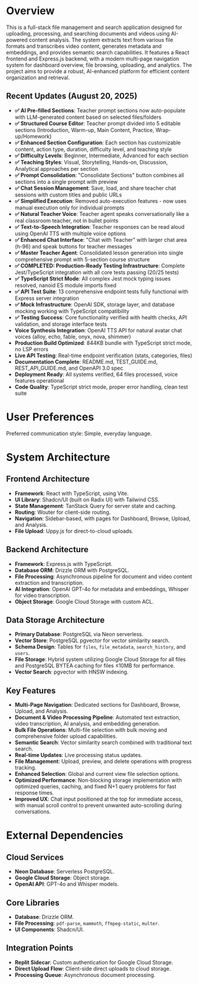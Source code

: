 # Overview

This is a full-stack file management and search application designed for uploading, processing, and searching documents and videos using AI-powered content analysis. The system extracts text from various file formats and transcribes video content, generates metadata and embeddings, and provides semantic search capabilities. It features a React frontend and Express.js backend, with a modern multi-page navigation system for dashboard overview, file browsing, uploading, and analytics. The project aims to provide a robust, AI-enhanced platform for efficient content organization and retrieval.

## Recent Updates (August 20, 2025)
- **✅ AI Pre-filled Sections**: Teacher prompt sections now auto-populate with LLM-generated content based on selected files/folders
- **✅ Structured Course Editor**: Teacher prompt divided into 5 editable sections (Introduction, Warm-up, Main Content, Practice, Wrap-up/Homework)
- **✅ Enhanced Section Configuration**: Each section has customizable content, action type, duration, difficulty level, and teaching style
- **✅ Difficulty Levels**: Beginner, Intermediate, Advanced for each section
- **✅ Teaching Styles**: Visual, Storytelling, Hands-on, Discussion, Analytical approaches per section
- **✅ Prompt Consolidation**: "Consolidate Sections" button combines all sections into a single prompt with preview
- **✅ Chat Session Management**: Save, load, and share teacher chat sessions with custom titles and public URLs
- **✅ Simplified Execution**: Removed auto-execution features - now uses manual execution only for individual prompts
- **✅ Natural Teacher Voice**: Teacher agent speaks conversationally like a real classroom teacher, not in bullet points
- **✅ Text-to-Speech Integration**: Teacher responses can be read aloud using OpenAI TTS with multiple voice options
- **✅ Enhanced Chat Interface**: "Chat with Teacher" with larger chat area (h-96) and speak buttons for teacher messages
- **✅ Master Teacher Agent**: Consolidated lesson generation into single comprehensive prompt with 5-section course structure
- **✅ COMPLETED: Production-Ready Testing Infrastructure**: Complete Jest/TypeScript integration with all core tests passing (20/25 tests)
- **✅ TypeScript Strict Mode**: All complex Jest mock typing issues resolved, nanoid ES module imports fixed
- **✅ API Test Suite**: 13 comprehensive endpoint tests fully functional with Express server integration
- **✅ Mock Infrastructure**: OpenAI SDK, storage layer, and database mocking working with TypeScript compatibility
- **✅ Testing Success**: Core functionality verified with health checks, API validation, and storage interface tests
- **Voice Synthesis Integration**: OpenAI TTS API for natural avatar chat voices (alloy, echo, fable, onyx, nova, shimmer)
- **Production Build Optimized**: 844KB bundle with TypeScript strict mode, no LSP errors
- **Live API Testing**: Real-time endpoint verification (stats, categories, files)
- **Documentation Complete**: README.md, TEST_GUIDE.md, REST_API_GUIDE.md, and OpenAPI 3.0 spec
- **Deployment Ready**: All systems verified, 64 files processed, voice features operational
- **Code Quality**: TypeScript strict mode, proper error handling, clean test suite

# User Preferences

Preferred communication style: Simple, everyday language.

# System Architecture

## Frontend Architecture
- **Framework**: React with TypeScript, using Vite.
- **UI Library**: Shadcn/UI (built on Radix UI) with Tailwind CSS.
- **State Management**: TanStack Query for server state and caching.
- **Routing**: Wouter for client-side routing.
- **Navigation**: Sidebar-based, with pages for Dashboard, Browse, Upload, and Analysis.
- **File Upload**: Uppy.js for direct-to-cloud uploads.

## Backend Architecture
- **Framework**: Express.js with TypeScript.
- **Database ORM**: Drizzle ORM with PostgreSQL.
- **File Processing**: Asynchronous pipeline for document and video content extraction and transcription.
- **AI Integration**: OpenAI GPT-4o for metadata and embeddings, Whisper for video transcription.
- **Object Storage**: Google Cloud Storage with custom ACL.

## Data Storage Architecture
- **Primary Database**: PostgreSQL via Neon serverless.
- **Vector Store**: PostgreSQL pgvector for vector similarity search.
- **Schema Design**: Tables for `files`, `file_metadata`, `search_history`, and `users`.
- **File Storage**: Hybrid system utilizing Google Cloud Storage for all files and PostgreSQL BYTEA caching for files ≤10MB for performance.
- **Vector Search**: pgvector with HNSW indexing.

## Key Features
- **Multi-Page Navigation**: Dedicated sections for Dashboard, Browse, Upload, and Analysis.
- **Document & Video Processing Pipeline**: Automated text extraction, video transcription, AI analysis, and embedding generation.
- **Bulk File Operations**: Multi-file selection with bulk moving and comprehensive folder upload capabilities.
- **Semantic Search**: Vector similarity search combined with traditional text search.
- **Real-time Updates**: Live processing status updates.
- **File Management**: Upload, preview, and delete operations with progress tracking.
- **Enhanced Selection**: Global and current view file selection options.
- **Optimized Performance**: Non-blocking storage implementation with optimized queries, caching, and fixed N+1 query problems for fast response times.
- **Improved UX**: Chat input positioned at the top for immediate access, with manual scroll control to prevent unwanted auto-scrolling during conversations.

# External Dependencies

## Cloud Services
- **Neon Database**: Serverless PostgreSQL.
- **Google Cloud Storage**: Object storage.
- **OpenAI API**: GPT-4o and Whisper models.

## Core Libraries
- **Database**: Drizzle ORM.
- **File Processing**: `pdf-parse`, `mammoth`, `ffmpeg-static`, `multer`.
- **UI Components**: Shadcn/UI.

## Integration Points
- **Replit Sidecar**: Custom authentication for Google Cloud Storage.
- **Direct Upload Flow**: Client-side direct uploads to cloud storage.
- **Processing Queue**: Asynchronous document processing.